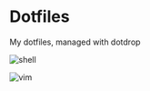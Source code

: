 # Dotfiles
My dotfiles, managed with dotdrop

![shell](https://i.imgur.com/Rc6DPDe.png)

![vim](https://i.imgur.com/XVDV5DE.png)
